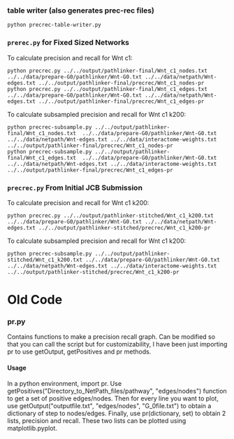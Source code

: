 
### table writer (also generates prec-rec files)

```
python precrec-table-writer.py
```


### `prerec.py` for Fixed Sized Networks

To calculate precision and recall for Wnt c1:
```
python precrec.py ../../output/pathlinker-final/Wnt_c1_nodes.txt ../../data/prepare-G0/pathlinker/Wnt-G0.txt ../../data/netpath/Wnt-edges.txt ../../output/pathlinker-final/precrec/Wnt_c1_nodes-pr
python precrec.py ../../output/pathlinker-final/Wnt_c1_edges.txt ../../data/prepare-G0/pathlinker/Wnt-G0.txt ../../data/netpath/Wnt-edges.txt ../../output/pathlinker-final/precrec/Wnt_c1_edges-pr
```

To calculate subsampled precision and recall for Wnt c1 k200:
```
python precrec-subsample.py ../../output/pathlinker-final/Wnt_c1_nodes.txt  ../../data/prepare-G0/pathlinker/Wnt-G0.txt ../../data/netpath/Wnt-edges.txt ../../data/interactome-weights.txt ../../output/pathlinker-final/precrec/Wnt_c1_nodes-pr
python precrec-subsample.py ../../output/pathlinker-final/Wnt_c1_edges.txt  ../../data/prepare-G0/pathlinker/Wnt-G0.txt ../../data/netpath/Wnt-edges.txt ../../data/interactome-weights.txt ../../output/pathlinker-final/precrec/Wnt_c1_edges-pr
```

### `precrec.py` From Initial JCB Submission

To calculate precision and recall for Wnt c1 k200:
```
python precrec.py ../../output/pathlinker-stitched/Wnt_c1_k200.txt ../../data/prepare-G0/pathlinker/Wnt-G0.txt ../../data/netpath/Wnt-edges.txt ../../output/pathlinker-stitched/precrec/Wnt_c1_k200-pr
```

To calculate subsampled precision and recall for Wnt c1 k200:
```
python precrec-subsample.py ../../output/pathlinker-stitched/Wnt_c1_k200.txt ../../data/prepare-G0/pathlinker/Wnt-G0.txt ../../data/netpath/Wnt-edges.txt ../../data/interactome-weights.txt ../../output/pathlinker-stitched/precrec/Wnt_c1_k200-pr
```
# Old Code

### pr.py
Contains functions to make a precision recall graph. Can be modified so that you can call the script but for customizability, I have been just importing pr to use getOutput, getPositives and pr methods.

#### Usage
In a python environment, import pr. Use getPositives("Directory_to_NetPath_files/pathway", "edges/nodes") function to get a set of positive edges/nodes. Then for every line you want to plot, use getOutput("outputfile.txt", "edges/nodes", "G_0file.txt") to obtain a dictionary of step to nodes/edges. Finally, use pr(dictionary, set) to obtain 2 lists, precision and recall. These two lists can be plotted using matplotlib.pyplot.
